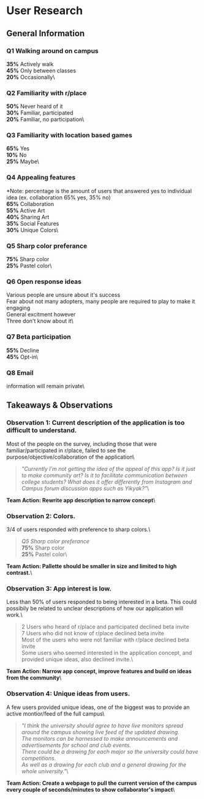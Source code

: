 # User Research

## General Information

### Q1 Walking around on campus

**35%** Actively walk\
**45%** Only between classes\
**20%** Occasionally\

### Q2 Familiarity with r/place

**50%** Never heard of it\
**30%** Familiar, participated\
**20%** Familiar, no participation\

### Q3 Familiarity with location based games

**65%** Yes\
**10%** No\
**25%** Maybe\

### Q4 Appealing features
*Note: percentage is the amount of users that answered yes to individual idea (ex. collaboration 65% yes, 35% no)\
**65%** Collaboration\
**55%** Active Art\
**40%** Sharing Art\
**35%** Social Features\
**30%** Unique Colors\

### Q5 Sharp color preferance

**75%** Sharp color\
**25%** Pastel color\

### Q6 Open response ideas

Various people are unsure about it's success\
Fear about not many adopters, many people are required to play to make it engaging\
General excitment however\
Three don't know about it\

### Q7 Beta participation

**55%** Decline\
**45%** Opt-in\

### Q8 Email

information will remain private\

## Takeaways & Observations

### Observation 1: Current description of the application is too difficult to understand.

Most of the people on the survey, including those that were familiar/participated in r/place, failed to see the purpose/objective/collaboration of the application\
> _"Currently I’m not getting the idea of the appeal of this app? Is it just to make community art? Is it to facilitate communication between college students? What does it offer differently from Instagram and Campus forum discussion apps such as Yikyak?"_\

**Team Action: Rewrite app description to narrow concept**\

### Observation 2: Colors.

3/4 of users responded with preference to sharp colors.\
>_Q5 Sharp color preferance_\
>**75%** Sharp color\
>**25%** Pastel color\

**Team Action: Pallette should be smaller in size and limited to high contrast.**\

### Observation 3: App interest is low.

Less than 50% of users responded to being interested in a beta. This could possibily be related to unclear descriptions of how our application will work.\
> 2 Users who heard of r/place and participated declined beta invite\
> 7 Users who did not know of r/place declined beta invite\
> Most of the users who were not familiar with r/place declined beta invite\
> Some users who seemed interested in the application concept, and provided unique ideas, also declined invite.\

**Team Action: Narrow app concept, improve features and build on ideas from the community**\

### Observation 4: Unique ideas from users.

A few users provided unique ideas, one of the biggest was to provide an active montior/feed of the full campus\
>_"I think the university should agree to have live monitors spread around the campus showing live feed of the updated drawing.\
>The monitors can be harnessed to make announcements and advertisements for school and club events.\
>There could be a drawing for each major so the university could have competitions.\
>As well as a drawing for each club and a general drawing for the whole university."_\

**Team Action: Create a webpage to pull the current version of the campus every couple of seconds/minutes to show collaborator's impact**\
